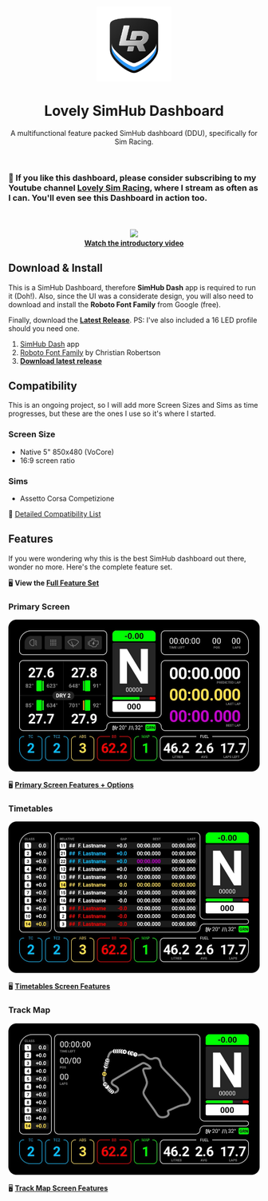 <p align="center">
<img width="150" height="150" alt="Lovely Sim Racing" src="images/lr-logo-small.png">
</p>

<h1 align="center">Lovely SimHub Dashboard</h1>

<p align="center">
A multifunctional feature packed SimHub dashboard (DDU), specifically for Sim Racing.
</p>

<br/>

### 🔌 If you like this dashboard, please consider subscribing to my Youtube channel [Lovely Sim Racing](http://j76.me/LSR), where I stream as often as I can. You'll even see this Dashboard in action too.

<br/>

<h4 align="center">
<a href="https://youtu.be/_XAIlmhVY0s">
<img src="https://img.youtube.com/vi/_XAIlmhVY0s/0.jpg" /><br/>
Watch the introductory video
</a>
</h4>

## Download & Install
This is a SimHub Dashboard, therefore **SimHub Dash** app is required to run it (Doh!). Also, since the UI was a considerate design, you will also need to download and install the **Roboto Font Family** from Google (free).

Finally, download the [**Latest Release**](https://github.com/cdemetriadis/lovely-dashboard/releases). PS: I've also included a 16 LED profile should you need one.

1. [SimHub Dash](https://www.simhubdash.com) app
2. [Roboto Font Family](https://fonts.google.com/specimen/Roboto) by Christian Robertson
3. [**Download latest release**](https://github.com/cdemetriadis/lovely-dashboard/releases)

## Compatibility
This is an ongoing project, so I will add more Screen Sizes and Sims as time progresses, but these are the ones I use so it's where I started.

### Screen Size
* Native 5" 850x480 (VoCore)
* 16:9 screen ratio

### Sims
* Assetto Corsa Competizione

🧬 [Detailed Compatibility List](compatibility.md)

## Features
If you were wondering why this is the best SimHub dashboard out there, wonder no more. Here's the complete feature set.

🖥 **View the [Full Feature Set](features.md)**

### Primary Screen
[![Primary Screen](images/Primary.jpg)](primary.md)

🖥 **[Primary Screen Features + Options](primary.md)**

### Timetables
[![Timetables](images/AlternateTimetables.jpg)](timetables.md)

🖥 **[Timetables Screen Features](timetables.md)**


### Track Map
[![Primary Screen](images/AlternateMap.jpg)](track-map.md)

🖥 **[Track Map Screen Features](track-map.md)**